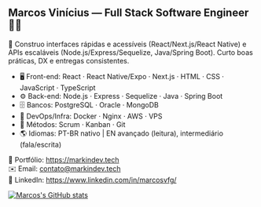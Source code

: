 ## Marcos Vinícius — Full Stack Software Engineer 👨‍💻

🚀 Construo interfaces rápidas e acessíveis (React/Next.js/React Native) e APIs escaláveis (Node.js/Express/Sequelize, Java/Spring Boot). Curto boas práticas, DX e entregas consistentes.

- 🖥️ Front-end: React · React Native/Expo · Next.js · HTML · CSS · JavaScript · TypeScript
- ⚙️ Back-end: Node.js · Express · Sequelize · Java · Spring Boot
- 🗄️ Bancos: PostgreSQL · Oracle · MongoDB
- 🧰 DevOps/Infra: Docker · Nginx · AWS · VPS
- 🧭 Métodos: Scrum · Kanban · Git
- 🌎 Idiomas: PT-BR nativo | EN avançado (leitura), intermediário (fala/escrita)

🔗 Portfólio: https://markindev.tech  
✉️ Email: contato@markindev.tech  
💼 LinkedIn: https://www.linkedin.com/in/marcosvfg/

[![Marcos's GitHub stats](https://github-readme-stats.vercel.app/api?username=MarcosVFG)](https://github.com/MarcosVFG/github-readme-stats)
